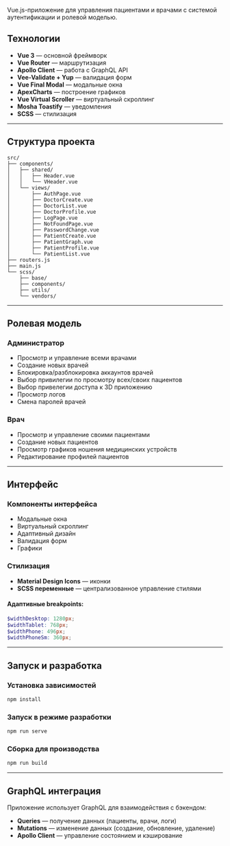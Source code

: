 Vue.js-приложение для управления пациентами и врачами с системой аутентификации и ролевой моделью.

## Технологии

- **Vue 3** — основной фреймворк  
- **Vue Router** — маршрутизация  
- **Apollo Client** — работа с GraphQL API  
- **Vee-Validate + Yup** — валидация форм  
- **Vue Final Modal** — модальные окна  
- **ApexCharts** — построение графиков  
- **Vue Virtual Scroller** — виртуальный скроллинг  
- **Mosha Toastify** — уведомления  
- **SCSS** — стилизация  

---

## Структура проекта

```
src/
├── components/
│   ├── shared/           
│   │   ├── Header.vue       
│   │   └── VHeader.vue     
│   └── views/            
│       ├── AuthPage.vue           
│       ├── DoctorCreate.vue       
│       ├── DoctorList.vue         
│       ├── DoctorProfile.vue      
│       ├── LogPage.vue            
│       ├── NotFoundPage.vue       
│       ├── PasswordChange.vue     
│       ├── PatientCreate.vue      
│       ├── PatientGraph.vue       
│       ├── PatientProfile.vue     
│       └── PatientList.vue        
├── routers.js            
├── main.js               
└── scss/                 
    ├── base/             
    ├── components/       
    ├── utils/            
    └── vendors/          
```

---

## Ролевая модель

### Администратор
- Просмотр и управление всеми врачами  
- Создание новых врачей  
- Блокировка/разблокировка аккаунтов врачей
- Выбор привилегии по просмотру всех/своих пациентов
- Выбор привелегии доступа к 3D приложению 
- Просмотр логов  
- Смена паролей врачей 

### Врач
- Просмотр и управление своими пациентами  
- Создание новых пациентов  
- Просмотр графиков ношения медицинских устройств  
- Редактирование профилей пациентов  

---

## Интерфейс

### Компоненты интерфейса
- Модальные окна  
- Виртуальный скроллинг 
- Адаптивный дизайн
- Валидация форм
- Графики  

### Стилизация
- **Material Design Icons** — иконки  
- **SCSS переменные** — централизованное управление стилями  

#### Адаптивные breakpoints:
```scss
$widthDesktop: 1280px;
$widthTablet: 768px;
$widthPhone: 496px;
$widthPhoneSm: 360px;
```

---

## Запуск и разработка

### Установка зависимостей
```bash
npm install
```

### Запуск в режиме разработки
```bash
npm run serve
```

### Сборка для производства
```bash
npm run build
```

---

## GraphQL интеграция

Приложение использует GraphQL для взаимодействия с бэкендом:

- **Queries** — получение данных (пациенты, врачи, логи)  
- **Mutations** — изменение данных (создание, обновление, удаление)  
- **Apollo Client** — управление состоянием и кэширование  
